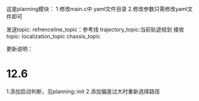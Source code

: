 这是planning模块：
1.修改main.c中 yaml文件目录
2.修改参数只需修改yaml文件即可




发送topic: 
refrenceline_topic：参考线
trajectory_topic:当前轨迹规划
接收topic:
localization_topic
chassis_topic




更新说明：
# 12.6
1.添加启动判断，见planning::init
2.添加偏差过大时重新选择路径